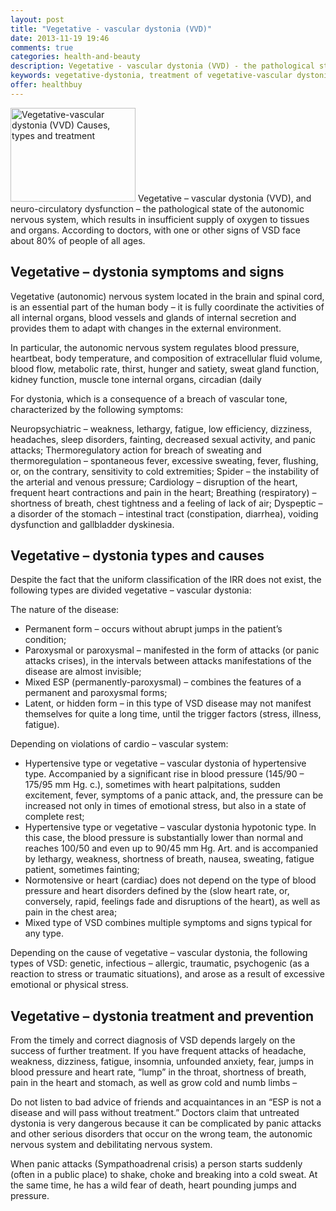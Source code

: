 ```yaml
---
layout: post
title: "Vegetative - vascular dystonia (VVD)"
date: 2013-11-19 19:46
comments: true
categories: health-and-beauty
description: Vegetative - vascular dystonia (VVD) - the pathological state of the autonomic nervous system. Causes, Types, Symptoms and Treatment IRR
keywords: vegetative-dystonia, treatment of vegetative-vascular dystonia
offer: healthbuy
---
```

<p><img class="left" src="http://medusanews.com/images/vegetative-dystonia/image.jpg" width="200" height="150" title="Vegetative-vascular dystonia" alt="Vegetative-vascular dystonia (VVD) Causes, types and treatment"> Vegetative &ndash; vascular dystonia (VVD), and neuro-circulatory dysfunction &ndash; the pathological state of the autonomic nervous system, which results in insufficient supply of oxygen to tissues and organs. According to doctors, with one or other signs of VSD face about 80% of people of all ages.</p>

<!-- more -->


<h2>Vegetative &ndash; dystonia symptoms and signs</h2>

<p>Vegetative (autonomic) nervous system located in the brain and spinal cord, is an essential part of the human body &ndash; it is fully coordinate the activities of all internal organs, blood vessels and glands of internal secretion and provides them to adapt with changes in the external environment.</p>

<p>In particular, the autonomic nervous system regulates blood pressure, heartbeat, body temperature, and composition of extracellular fluid volume, blood flow, metabolic rate, thirst, hunger and satiety, sweat gland function, kidney function, muscle tone internal organs, circadian (daily</p>

<p>For dystonia, which is a consequence of a breach of vascular tone, characterized by the following symptoms:</p>

<p>Neuropsychiatric &ndash; weakness, lethargy, fatigue, low efficiency, dizziness, headaches, sleep disorders, fainting, decreased sexual activity, and panic attacks;
Thermoregulatory action for breach of sweating and thermoregulation &ndash; spontaneous fever, excessive sweating, fever, flushing, or, on the contrary, sensitivity to cold extremities;
Spider &ndash; the instability of the arterial and venous pressure;
Cardiology &ndash; disruption of the heart, frequent heart contractions and pain in the heart;
Breathing (respiratory) &ndash; shortness of breath, chest tightness and a feeling of lack of air;
Dyspeptic &ndash; a disorder of the stomach &ndash; intestinal tract (constipation, diarrhea), voiding dysfunction and gallbladder dyskinesia.</p>

<h2>Vegetative &ndash; dystonia types and causes</h2>

<p>Despite the fact that the uniform classification of the IRR does not exist, the following types are divided vegetative &ndash; vascular dystonia:</p>

<p>The nature of the disease:</p>

<ul>
<li>Permanent form &ndash; occurs without abrupt jumps in the patient&rsquo;s condition;</li>
<li>Paroxysmal or paroxysmal &ndash; manifested in the form of attacks (or panic attacks crises), in the intervals between attacks manifestations of the disease are almost invisible;</li>
<li>Mixed ESP (permanently-paroxysmal) &ndash; combines the features of a permanent and paroxysmal forms;</li>
<li>Latent, or hidden form &ndash; in this type of VSD disease may not manifest themselves for quite a long time, until the trigger factors (stress, illness, fatigue).</li>
</ul>


<p>Depending on violations of cardio &ndash; vascular system:</p>

<ul>
<li>Hypertensive type or vegetative &ndash; vascular dystonia of hypertensive type. Accompanied by a significant rise in blood pressure (145/90 &ndash; 175/95 mm Hg. c.), sometimes with heart palpitations, sudden excitement, fever, symptoms of a panic attack, and, the pressure can be increased not only in times of emotional stress, but also in a state of complete rest;</li>
<li>Hypertensive type or vegetative &ndash; vascular dystonia hypotonic type. In this case, the blood pressure is substantially lower than normal and reaches 100/50 and even up to 90/45 mm Hg. Art. and is accompanied by lethargy, weakness, shortness of breath, nausea, sweating, fatigue patient, sometimes fainting;</li>
<li>Normotensive or heart (cardiac) does not depend on the type of blood pressure and heart disorders defined by the (slow heart rate, or, conversely, rapid, feelings fade and disruptions of the heart), as well as pain in the chest area;</li>
<li>Mixed type of VSD combines multiple symptoms and signs typical for any type.</li>
</ul>


<p>Depending on the cause of vegetative &ndash; vascular dystonia, the following types of VSD: genetic, infectious &ndash; allergic, traumatic, psychogenic (as a reaction to stress or traumatic situations), and arose as a result of excessive emotional or physical stress.</p>

<h2>Vegetative &ndash; dystonia treatment and prevention</h2>

<p>From the timely and correct diagnosis of VSD depends largely on the success of further treatment. If you have frequent attacks of headache, weakness, dizziness, fatigue, insomnia, unfounded anxiety, fear, jumps in blood pressure and heart rate, &ldquo;lump&rdquo; in the throat, shortness of breath, pain in the heart and stomach, as well as grow cold and numb limbs &ndash;</p>

<p>Do not listen to bad advice of friends and acquaintances in an &ldquo;ESP is not a disease and will pass without treatment.&rdquo; Doctors claim that untreated dystonia is very dangerous because it can be complicated by panic attacks and other serious disorders that occur on the wrong team, the autonomic nervous system and debilitating nervous system.</p>

<p>When panic attacks (Sympathoadrenal crisis) a person starts suddenly (often in a public place) to shake, choke and breaking into a cold sweat. At the same time, he has a wild fear of death, heart pounding jumps and pressure.</p>
